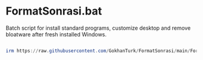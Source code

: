# FormatSonrasi.bat
Batch script for install standard programs, customize desktop and remove bloatware after fresh installed Windows. 

```Powershell

irm https://raw.githubusercontent.com/GokhanTurk/FormatSonrasi/main/FormatSonrasi.ps1 | iex

```
